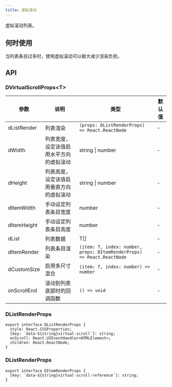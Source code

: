 ```yaml
---
title: 虚拟滚动
---
```


虚拟滚动列表。

## 何时使用

当列表条目过多时，使用虚拟滚动可以极大减少渲染负担。

## API

### DVirtualScrollProps\<T\>

<!-- prettier-ignore-start -->
| 参数 | 说明 | 类型 | 默认值 | 
| --- | --- | --- | --- | 
| dListRender | 列表渲染 | `(props: DListRenderProps) => React.ReactNode` | - |
| dWidth | 列表宽度，设定该值启用水平方向的虚拟滚动 | string \| number | - |
| dHeight | 列表高度，设定该值启用垂直方向的虚拟滚动 | string \| number | - |
| dItemWidth | 手动设定列表条目宽度 | number | - |
| dItemHeight | 手动设定列表条目高度 | number | - |
| dList | 列表数据 | T[] | - |
| dItemRender | 列表条目渲染 | `(item: T, index: number, props: DItemRenderProps)  => React.ReactNode` | - | 
| dCustomSize | 启用多尺寸混合 | `(item: T, index: number) => number` | - |
| onScrollEnd | 滚动到列表底部时的回调函数 | `() => void` | - |
<!-- prettier-ignore-end -->

### DListRenderProps

```tsx
export interface DListRenderProps {
  style: React.CSSProperties;
  [key: `data-${string}virtual-scroll`]: string;
  onScroll: React.UIEventHandler<HTMLElement>;
  children: React.ReactNode;
}
```

### DListRenderProps

```tsx
export interface DItemRenderProps {
  [key: `data-${string}virtual-scroll-reference`]: string;
}
```
